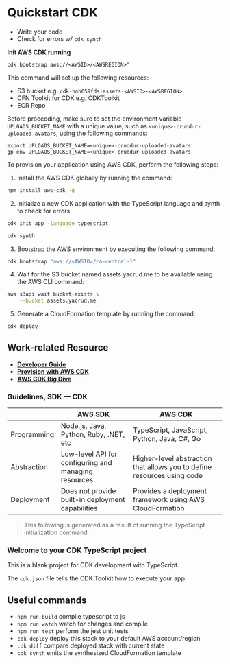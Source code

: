 

# **Quickstart CDK**

- Write your code
- Check for errors w/ `cdk synth`

**Init AWS CDK running**

```
cdk bootstrap aws://<AWSID>/<AWSREGION>"
```

This command will set up the following resources:
- S3 bucket e.g. `cdk-hnb659fds-assets-<AWSID>-<AWSREGION>`
- CFN Toolkit for CDK e.g. CDKToolkit
- ECR Repo


Before proceeding, make sure to set the environment variable `UPLOADS_BUCKET_NAME` with a unique value, such as `<unique>-cruddur-uploaded-avatars`, using the following commands:



```SH
export UPLOADS_BUCKET_NAME=<unique>-cruddur-uploaded-avatars
gp env UPLOADS_BUCKET_NAME=<unique>-cruddur-uploaded-avatars
```



To provision your application using AWS CDK, perform the following steps:

1. Install the AWS CDK globally by running the command:

```sh
npm install aws-cdk -g
```

2. Initialize a new CDK application with the TypeScript language and synth to check for errors

```sh
cdk init app -language typescript

cdk synth
```

3. Bootstrap the AWS environment by executing the following command:

```sh
cdk bootstrap "aws://<AWSID>/ca-central-1"
```

4. Wait for the S3 bucket named assets.yacrud.me to be available using the AWS CLI command:

```sh
aws s3api wait bucket-exists \
    --bucket assets.yacrud.me
```
5. Generate a CloudFormation template by running the command:

```sh
cdk deploy
```


## Work-related Resource
- [**Developer Guide**](../aws/lambdas/process-images/README.md)
- [**Provision with AWS CDK**](lib/README.md)
- [**AWS CDK Big Dive**](../journal/week8.md)


### Guidelines, SDK — CDK

|               | AWS SDK                                           | AWS CDK                                                    |
|---------------|---------------------------------------------------|------------------------------------------------------------|
| Programming   | Node.js, Java, Python, Ruby, .NET, etc | TypeScript, JavaScript, Python, Java, C#, Go |
| Abstraction   | Low-level API for configuring and managing resources | Higher-level abstraction that allows you to define resources using code |
| Deployment    | Does not provide built-in deployment capabilities   | Provides a deployment framework using AWS CloudFormation    |


> This following is generated as a result of running the TypeScript initialization command.

### Welcome to your CDK TypeScript project

This is a blank project for CDK development with TypeScript.

The `cdk.json` file tells the CDK Toolkit how to execute your app.

## Useful commands

* `npm run build`   compile typescript to js
* `npm run watch`   watch for changes and compile
* `npm run test`    perform the jest unit tests
* `cdk deploy`      deploy this stack to your default AWS account/region
* `cdk diff`        compare deployed stack with current state
* `cdk synth`       emits the synthesized CloudFormation template

